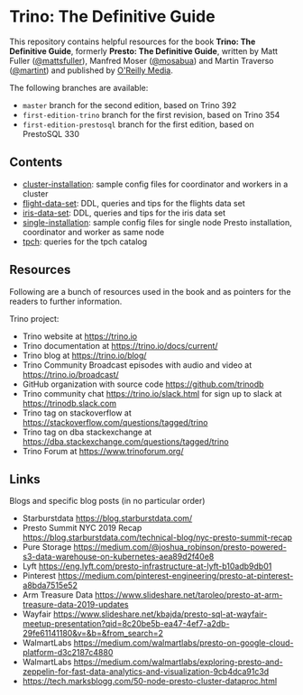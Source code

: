 # Trino: The Definitive Guide

This repository contains helpful resources for the book __Trino: The Definitive
Guide__, formerly __Presto: The Definitive
Guide__, written by Matt Fuller ([@mattsfuller](https://github.com/mattsfuller)),
Manfred Moser ([@mosabua](https://github.com/mosabua)) and Martin Traverso
([@martint](https://github.com/martint)) and published by
[O'Reilly Media](https://www.oreilly.com/library/view/trino-the-definitive/9781098137229/).

The following branches are available:

* `master` branch for the second edition, based on Trino 392
* `first-edition-trino` branch for the first revision, based on Trino 354
* `first-edition-prestosql` branch for the first edition, based on PrestoSQL 330

## Contents

* [cluster-installation](./cluster-installation): sample config files for
  coordinator and workers in a cluster
* [flight-data-set](./flight-data-set): DDL, queries and tips for the flights
  data set
* [iris-data-set](./iris-data-set): DDL, queries and tips for the iris
  data set
* [single-installation](./single-installation): sample config files for single
  node Presto installation, coordinator and worker as same node
* [tpch](./tpch): queries for the tpch catalog

## Resources

Following are a bunch of resources used in the book and as pointers for the
readers to further information.

Trino project:

* Trino website at https://trino.io
* Trino documentation at https://trino.io/docs/current/
* Trino blog at https://trino.io/blog/
* Trino Community Broadcast episodes with audio and video at https://trino.io/broadcast/
* GitHub organization with source code https://github.com/trinodb
* Trino community chat https://trino.io/slack.html for sign up to slack at https://trinodb.slack.com
* Trino tag on stackoverflow at https://stackoverflow.com/questions/tagged/trino
* Trino tag on dba stackexchange at https://dba.stackexchange.com/questions/tagged/trino
* Trino Forum at https://www.trinoforum.org/
## Links

Blogs and specific blog posts (in no particular order)

* Starburstdata https://blog.starburstdata.com/
* Presto Summit NYC 2019 Recap https://blog.starburstdata.com/technical-blog/nyc-presto-summit-recap
* Pure Storage https://medium.com/@joshua_robinson/presto-powered-s3-data-warehouse-on-kubernetes-aea89d2f40e8
* Lyft https://eng.lyft.com/presto-infrastructure-at-lyft-b10adb9db01
* Pinterest https://medium.com/pinterest-engineering/presto-at-pinterest-a8bda7515e52
* Arm Treasure Data https://www.slideshare.net/taroleo/presto-at-arm-treasure-data-2019-updates
* Wayfair https://www.slideshare.net/kbajda/presto-sql-at-wayfair-meetup-presentation?qid=8c20be5b-ea47-4ef7-a2db-29fe61141180&v=&b=&from_search=2
* WalmartLabs https://medium.com/walmartlabs/presto-on-google-cloud-platform-d3c2187c4880
* WalmartLabs https://medium.com/walmartlabs/exploring-presto-and-zeppelin-for-fast-data-analytics-and-visualization-9cb4dca91c3d
* https://tech.marksblogg.com/50-node-presto-cluster-dataproc.html
